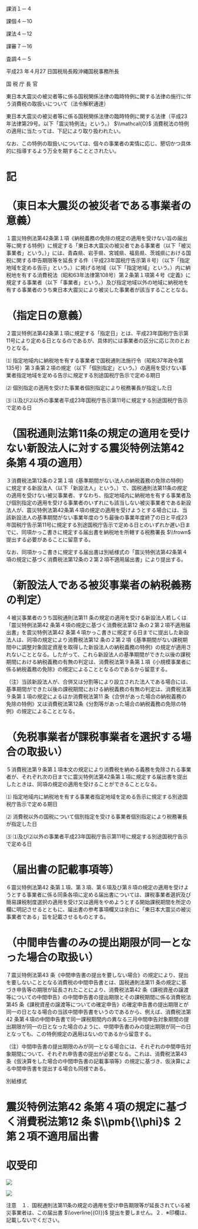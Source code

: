 課消１－４

課個４－10

課法４－12

課審７－16

査調４－５

平成23 年４月27 日国税局長殿沖縄国税事務所長

国 税 庁 長 官

東日本大震災の被災者等に係る国税関係法律の臨時特例に関する法律の施行に伴う消費税の取扱いについて（法令解釈通達）

東日本大震災の被災者等に係る国税関係法律の臨時特例に関する法律（平成23年法律第29号。以下「震災特例法」という。） $\\mathcal{O}$ 消費税法の特例の適用に当たっては、下記により取り扱われたい。

なお、この特例の取扱いについては、個々の事業者の実情に応じ、懇切かつ具体的に指導するよう万全を期することとされたい。

# 記

# （東日本大震災の被災者である事業者の意義）

１震災特例法第42条第１項《納税義務の免除の規定の適用を受けない旨の届出等に関する特例》に規定する「東日本大震災の被災者である事業者（以下「被災事業者」という。）」には、青森県、岩手県、宮城県、福島県、茨城県における国税に関する申告期限等を延長する件（平成23年国税庁告示第８号）（以下「指定地域を定める告示」という。）に掲げる地域（以下「指定地域」という。）内に納税地を有する消費税法（昭和63年法律第108号）第２条第１項第４号《定義》に規定する事業者（以下「事業者」という。）及び指定地域以外の地域に納税地を有する事業者のうち東日本大震災により被災した事業者が該当することとなる。

# （指定日の意義）

２震災特例法第42条第１項に規定する「指定日」とは、平成23年国税庁告示第11号により定める日となるのであるが、具体的には事業者の区分に応じ次のとおりとなる。

⑴ 指定地域内に納税地を有する事業者で国税通則法施行令（昭和37年政令第135号）第３条第２項の規定（以下「個別指定」という。）の適用を受けない事業者指定地域を定める告示に規定する別途国税庁告示で定める期日

⑵ 個別指定の適用を受けた事業者個別指定により税務署長が指定した日

⑶ ⑴及び⑵以外の事業者平成23年国税庁告示第11号に規定する別途国税庁告示で定める日

# （国税通則法第11条の規定の適用を受けない新設法人に対する震災特例法第42条第４項の適用）

３消費税法第12条の２第１項《基準期間がない法人の納税義務の免除の特例》に規定する新設法人（以下「新設法人」という。）で、国税通則法第11条の規定の適用を受けない被災事業者、すなわち、指定地域内に納税地を有する事業者及び個別指定の適用を受ける事業者のいずれにも該当しない被災事業者である新設法人が、震災特例法第42条第４項の規定の適用を受けようとする場合には、当該新設法人の基準期間がない事業年度のうち最後の事業年度終了の日と平成23年国税庁告示第11号に規定する別途国税庁告示で定める日とのいずれか遅い日までに、同項かっこ書きに規定する届出書を納税地を所轄する税務署長 $\\frown$ 提出する必要があることに留意する。

なお、同項かっこ書きに規定する届出書は別紙様式の「震災特例法第42条第４項の規定に基づく消費税法第12条の２第２項不適用届出書」により提出する。

# （新設法人である被災事業者の納税義務の判定）

４被災事業者のうち国税通則法第11 条の規定の適用を受ける新設法人若しくは「震災特例法第42 条第４項の規定に基づく消費税法第12 条の２第２項不適用届出書」を震災特例法第42 条第４項かっこ書きに規定する日までに提出した新設法人は、同項の規定により消費税法第12 条の２第２項《基準期間がない課税期間中に調整対象固定資産を取得した新設法人の納税義務の特例》の規定が適用されないこととなる。したがって、これら新設法人の基準期間ができた以後の課税期間における納税義務の有無の判定は、消費税法第９条第１項《小規模事業者に係る納税義務の免除》の規定によることとなるのであるから留意する。

（注）当該新設法人が、合併又は分割等により設立された法人である場合には、基準期間ができた以後の課税期間における納税義務の有無の判定は、消費税法第９条第１項の規定によるほか消費税法第11 条《合併があった場合の納税義務の免除の特例》又は消費税法第12条《分割等があった場合の納税義務の免除の特例》の規定によることとなる。

# （免税事業者が課税事業者を選択する場合の取扱い）

５消費税法第９条第１項本文の規定により消費税を納める義務を免除される事業者が、それぞれ次の日までに震災特例法第42条第１項に規定する届出書を提出したときは、同項の規定の適用を受けることができることとなる。

⑴ 指定地域内に納税地を有する事業者指定地域を定める告示に規定する別途国税庁告示で定める期日

⑵ 消費税以外の国税について個別指定を受ける事業者個別指定により税務署長が指定した日

⑶ ⑴及び⑵以外の事業者平成23年国税庁告示第11号に規定する別途国税庁告示で定める日

# （届出書の記載事項等）

６震災特例法第42 条第１項、第３項、第６項及び第８項の規定の適用を受けようとする事業者に係る同条各項に定める届出書については、課税事業者選択及び簡易課税制度選択の適用を受け又は適用をやめようとする開始課税期間を所定の欄に明記させるとともに、届出書の参考事項欄又は余白に「東日本大震災の被災事業者である」旨を記載させるものとする。

# （中間申告書のみの提出期限が同一となった場合の取扱い）

７震災特例法第43 条《中間申告書の提出を要しない場合》の規定により、提出を要しないこととなる消費税の中間申告書とは、国税通則法第11 条の規定に基づき申告等の期限が延長されたことにより、消費税法第42 条《課税資産の譲渡等についての中間申告》の中間申告書の提出期限とその課税期間に係る消費税法第45 条《課税資産の譲渡等についての確定申告》の確定申告書の提出期限とが同一の日となる場合の当該中間申告書をいうのであるから、例えば、消費税法第42 条第４項の中間申告書で同一課税期間内の異なる三月中間申告対象期間の提出期限が同一の日となった場合のように、中間申告書のみの提出期限が同一の日となっても、この特例規定の適用はないのであるから留意する。

（注）中間申告書の提出期限のみが同一となる場合には、それぞれの中間申告対象期間について、それぞれ申告書の提出が必要となる。これは、消費税法第43 条《仮決算をした場合の中間申告書の記載事項等》の規定に基づき、仮決算による中間申告書を提出する場合も同様である。

別紙様式

# 震災特例法第42 条第４項の規定に基づく消費税法第12 条 $\\pmb{\\phi}$ ２第２項不適用届出書

# 収受印

![](https://www.nta.go.jp/tmp/2cc28fe1-a4bf-4da9-a688-6d5394747653/images/a043f7e4a6143578a5f96e14e0656a4c64c367afbcedf527446818505be2f1c6.jpg)

![](https://www.nta.go.jp/tmp/2cc28fe1-a4bf-4da9-a688-6d5394747653/images/da7749b38dbfacdac493f29e6ffaaf11398ab6175c45d2a0ffc15cd93d6c303c.jpg)

注意　１．国税通則法第11条の規定の適用を受け申告期限等が延長されている被災事業者は、この届出書 $\\overline{{O)}}$ 提出を要しません。２．※印欄は、記載しないでください。
